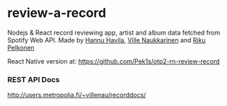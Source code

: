 # review-a-record
Nodejs &amp; React record reviewing app, artist and album data fetched from Spotify Web API.
Made by [Hannu Havila](https://github.com/hanhav), [Ville Naukkarinen](https://github.com/Naukkis/) and [Riku Pelkonen](https://github.com/Pek1s/)


React Native version at:
https://github.com/Pek1s/otp2-rn-review-record

### REST API Docs
http://users.metropolia.fi/~villenau/recorddocs/
